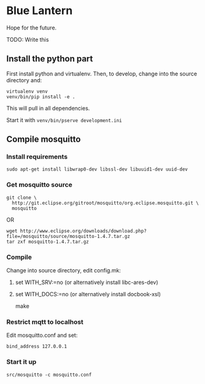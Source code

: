 # Blue Lantern

Hope for the future.

TODO: Write this

## Install the python part

First install python and virtualenv. Then, to develop, change into the source
directory and:

    virtualenv venv
    venv/bin/pip install -e .

This will pull in all dependencies.

Start it with `venv/bin/pserve development.ini`

## Compile mosquitto

### Install requirements

    sudo apt-get install libwrap0-dev libssl-dev libuuid1-dev uuid-dev

### Get mosquitto source

    git clone \
      http://git.eclipse.org/gitroot/mosquitto/org.eclipse.mosquitto.git \
      mosquitto

OR

    wget http://www.eclipse.org/downloads/download.php?file=/mosquitto/source/mosquitto-1.4.7.tar.gz
    tar zxf mosquitto-1.4.7.tar.gz

### Compile

Change into source directory, edit config.mk:

1. set WITH_SRV:=no (or alternatively install libc-ares-dev)
2. set WITH_DOCS:=no (or alternatively install docbook-xsl)

    make

### Restrict mqtt to localhost

Edit mosquitto.conf and set:

    bind_address 127.0.0.1

### Start it up

    src/mosquitto -c mosquitto.conf
